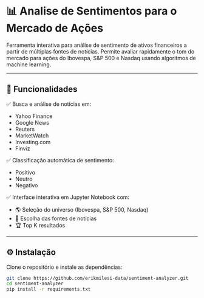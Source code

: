 # 📊 Analise de Sentimentos para o Mercado de Ações

Ferramenta interativa para análise de sentimento de ativos financeiros a partir de múltiplas fontes de notícias. Permite avaliar rapidamente o tom do mercado para ações do Ibovespa, S&P 500 e Nasdaq usando algoritmos de machine learning.

---

## 🚀 Funcionalidades

✅ Busca e análise de notícias em:
- Yahoo Finance
- Google News
- Reuters
- MarketWatch
- Investing.com
- Finviz

✅ Classificação automática de sentimento:
- Positivo
- Neutro
- Negativo

✅ Interface interativa em Jupyter Notebook com:
- 🌎 Seleção do universo (Ibovespa, S&P 500, Nasdaq)
- 📰 Escolha das fontes de notícias
- 🏆 Top K resultados

---

## ⚙️ Instalação

Clone o repositório e instale as dependências:

```bash
git clone https://github.com/erikmilesi-data/sentiment-analyzer.git
cd sentiment-analyzer
pip install -r requirements.txt

